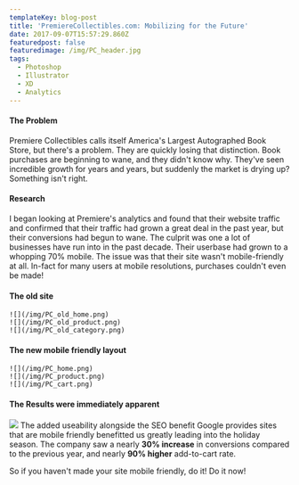 ```yaml
---
templateKey: blog-post
title: 'PremiereCollectibles.com: Mobilizing for the Future'
date: 2017-09-07T15:57:29.860Z
featuredpost: false
featuredimage: /img/PC_header.jpg
tags:
  - Photoshop
  - Illustrator
  - XD
  - Analytics
---
```

#### The Problem
Premiere Collectibles calls itself America's Largest Autographed Book Store, but there's a problem. They are quickly losing that distinction. Book purchases are beginning to wane, and they didn't know why. They've seen incredible growth for years and years, but suddenly the market is drying up? Something isn't right.

#### Research
I began looking at Premiere's analytics and found that their website traffic and confirmed that their traffic had grown a great deal in the past year, but their conversions had begun to wane. The culprit was one a lot of businesses have run into in the past decade. Their userbase had grown to a whopping 70% mobile. The issue was that their site wasn't mobile-friendly at all. In-fact for many users at mobile resolutions, purchases couldn't even be made!

#### The old site
```grid|3
![](/img/PC_old_home.png)
![](/img/PC_old_product.png)
![](/img/PC_old_category.png)
```

#### The new mobile friendly layout
```grid|3
![](/img/PC_home.png)
![](/img/PC_product.png)
![](/img/PC_cart.png)
```

#### The Results were immediately apparent
![](/img/PC_chart.png)
The added useability alongside the SEO benefit Google provides sites that are mobile friendly benefitted us greatly leading into the holiday season. The company saw a nearly **30% increase** in conversions compared to the previous year, and nearly **90% higher** add-to-cart rate.

So if you haven't made your site mobile friendly, do it! Do it now!